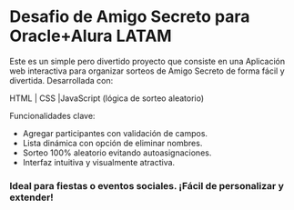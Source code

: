 <h1>Desafio de Amigo Secreto para Oracle+Alura LATAM</h1>


<P>Este es un simple pero divertido proyecto que consiste en una Aplicación web interactiva para organizar sorteos de Amigo Secreto de forma fácil y divertida. Desarrollada con:

HTML | CSS |JavaScript
(lógica de sorteo aleatorio)

Funcionalidades clave:
- Agregar participantes con validación de campos.
- Lista dinámica con opción de eliminar nombres.
- Sorteo 100% aleatorio evitando autoasignaciones.
- Interfaz intuitiva y visualmente atractiva.</P>



<h3>Ideal para fiestas o eventos sociales. ¡Fácil de personalizar y extender!</h3>

